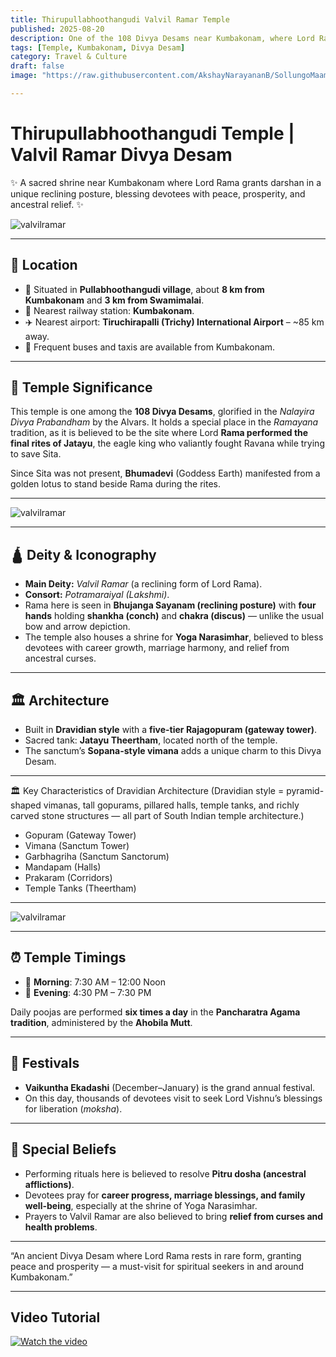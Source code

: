```yaml
---
title: Thirupullabhoothangudi Valvil Ramar Temple  
published: 2025-08-20  
description: One of the 108 Divya Desams near Kumbakonam, where Lord Rama rests in a rare reclining form, commemorating the divine episode of Jatayu Moksham.  
tags: [Temple, Kumbakonam, Divya Desam]  
category: Travel & Culture  
draft: false  
image: "https://raw.githubusercontent.com/AkshayNarayananB/SollungoMaami/master/images/valvilramar.jpg"  

---
```


# Thirupullabhoothangudi Temple | Valvil Ramar Divya Desam  

✨ A sacred shrine near Kumbakonam where Lord Rama grants darshan in a unique reclining posture, blessing devotees with peace, prosperity, and ancestral relief. ✨  

![valvilramar](https://raw.githubusercontent.com/AkshayNarayananB/SollungoMaami/master/images/valvilramar1.jpg)

---

## 🌾 Location  

- 📍 Situated in **Pullabhoothangudi village**, about **8 km from Kumbakonam** and **3 km from Swamimalai**.  
- 🚆 Nearest railway station: **Kumbakonam**.  
- ✈️ Nearest airport: **Tiruchirapalli (Trichy) International Airport** – ~85 km away.  
- 🚌 Frequent buses and taxis are available from Kumbakonam.  

---

## 📜 Temple Significance  

This temple is one among the **108 Divya Desams**, glorified in the *Nalayira Divya Prabandham* by the Alvars. It holds a special place in the *Ramayana* tradition, as it is believed to be the site where Lord **Rama performed the final rites of Jatayu**, the eagle king who valiantly fought Ravana while trying to save Sita.  

Since Sita was not present, **Bhumadevi** (Goddess Earth) manifested from a golden lotus to stand beside Rama during the rites.  

---

![valvilramar](https://raw.githubusercontent.com/AkshayNarayananB/SollungoMaami/master/images/valvilramar2.jpg)

---
## 🛕 Deity & Iconography  

- **Main Deity:** *Valvil Ramar* (a reclining form of Lord Rama).  
- **Consort:** *Potramaraiyal (Lakshmi)*.  
- Rama here is seen in **Bhujanga Sayanam (reclining posture)** with **four hands** holding **shankha (conch)** and **chakra (discus)** — unlike the usual bow and arrow depiction.  
- The temple also houses a shrine for **Yoga Narasimhar**, believed to bless devotees with career growth, marriage harmony, and relief from ancestral curses.  

---

## 🏛️ Architecture  

- Built in **Dravidian style** with a **five-tier Rajagopuram (gateway tower)**.  
- Sacred tank: **Jatayu Theertham**, located north of the temple.  
- The sanctum’s **Sopana-style vimana** adds a unique charm to this Divya Desam.  

---

🏛️ Key Characteristics of Dravidian Architecture (Dravidian style = pyramid-shaped vimanas, tall gopurams, pillared halls, temple tanks, and richly carved stone structures — all part of South Indian temple architecture.)
- Gopuram (Gateway Tower)
- Vimana (Sanctum Tower)
- Garbhagriha (Sanctum Sanctorum)
- Mandapam (Halls)
- Prakaram (Corridors)
- Temple Tanks (Theertham)

---

![valvilramar](https://raw.githubusercontent.com/AkshayNarayananB/SollungoMaami/master/images/valvilramar3.jpg)

---

## ⏰ Temple Timings  

- 🌅 **Morning**: 7:30 AM – 12:00 Noon  
- 🌇 **Evening**: 4:30 PM – 7:30 PM  

Daily poojas are performed **six times a day** in the **Pancharatra Agama tradition**, administered by the **Ahobila Mutt**.  

---

## 🎉 Festivals  

- **Vaikuntha Ekadashi** (December–January) is the grand annual festival.  
- On this day, thousands of devotees visit to seek Lord Vishnu’s blessings for liberation (*moksha*).  

---

## 🙏 Special Beliefs  

- Performing rituals here is believed to resolve **Pitru dosha (ancestral afflictions)**.  
- Devotees pray for **career progress, marriage blessings, and family well-being**, especially at the shrine of Yoga Narasimhar.  
- Prayers to Valvil Ramar are also believed to bring **relief from curses and health problems**.  

---

“An ancient Divya Desam where Lord Rama rests in rare form, granting peace and prosperity — a must-visit for spiritual seekers in and around Kumbakonam.”  

---

## Video Tutorial

[![Watch the video](https://img.youtube.com/vi/_ArB1XzAWgM/0.jpg)](https://youtu.be/_ArB1XzAWgM?si=gDHMWmQOSilagbwk)
